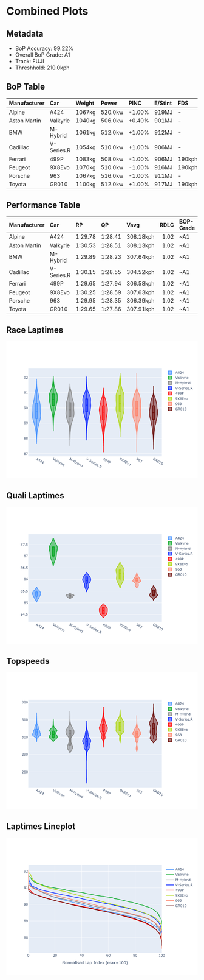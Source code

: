 # Combined Plots

## Metadata

- BoP Accuracy: 99.22%
- Overall BoP Grade: A1
- Track: FUJI
- Threshhold: 210.0kph

## BoP Table
| Manufacturer   | Car        | Weight   | Power   | PINC   | E/Stint   | FDS    |
|:---------------|:-----------|:---------|:--------|:-------|:----------|:-------|
| Alpine         | A424       | 1067kg   | 520.0kw | -1.00% | 919MJ     | -      |
| Aston Martin   | Valkyrie   | 1040kg   | 506.0kw | +0.40% | 901MJ     | -      |
| BMW            | M-Hybrid   | 1061kg   | 512.0kw | +1.00% | 912MJ     | -      |
| Cadillac       | V-Series.R | 1054kg   | 510.0kw | +1.00% | 906MJ     | -      |
| Ferrari        | 499P       | 1083kg   | 508.0kw | -1.00% | 906MJ     | 190kph |
| Peugeot        | 9X8Evo     | 1070kg   | 510.0kw | -1.00% | 916MJ     | 190kph |
| Porsche        | 963        | 1067kg   | 516.0kw | -1.00% | 911MJ     | -      |
| Toyota         | GR010      | 1100kg   | 512.0kw | +1.00% | 917MJ     | 190kph |

## Performance Table
| Manufacturer   | Car        | RP      | QP      | Vavg      |   RDLC | BOP-Grade   | Match   |
|:---------------|:-----------|:--------|:--------|:----------|-------:|:------------|:--------|
| Alpine         | A424       | 1:29.78 | 1:28.41 | 308.18kph |   1.02 | ~A1         | 100.00% |
| Aston Martin   | Valkyrie   | 1:30.53 | 1:28.51 | 308.13kph |   1.02 | ~A1         | 97.96%  |
| BMW            | M-Hybrid   | 1:29.89 | 1:28.23 | 307.64kph |   1.02 | ~A1         | 99.96%  |
| Cadillac       | V-Series.R | 1:30.15 | 1:28.55 | 304.52kph |   1.02 | ~A1         | 99.66%  |
| Ferrari        | 499P       | 1:29.65 | 1:27.94 | 306.58kph |   1.02 | ~A1         | 99.46%  |
| Peugeot        | 9X8Evo     | 1:30.25 | 1:28.59 | 307.63kph |   1.02 | ~A1         | 97.15%  |
| Porsche        | 963        | 1:29.95 | 1:28.35 | 306.39kph |   1.02 | ~A1         | 99.90%  |
| Toyota         | GR010      | 1:29.65 | 1:27.86 | 307.91kph |   1.02 | ~A1         | 99.65%  |

## Race Laptimes
![Race Laptimes](images/race_violin.png)

## Quali Laptimes
![Quali Laptimes](images/quali_violin.png)

## Topspeeds
![Topspeeds](images/topspeed_violin.png)

## Laptimes Lineplot
![Laptimes Lineplot](images/laptime_line.png)

